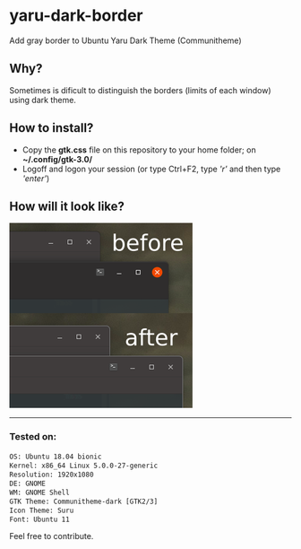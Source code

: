 # yaru-dark-border
Add gray border to Ubuntu Yaru Dark Theme (Communitheme)

## Why?

Sometimes is dificult to distinguish the borders (limits of each window) using dark theme.

## How to install?

- Copy the **gtk.css** file on this repository to your home folder; on **~/.config/gtk-3.0/**
- Logoff and logon your session (or type Ctrl+F2, type *'r'* and then type *'enter'*)

## How will it look like?

![yaru-dark-border.png](https://raw.githubusercontent.com/lossurdo/yaru-dark-border/master/yaru-dark-border.png)

---
### Tested on:

```
OS: Ubuntu 18.04 bionic
Kernel: x86_64 Linux 5.0.0-27-generic
Resolution: 1920x1080
DE: GNOME 
WM: GNOME Shell
GTK Theme: Communitheme-dark [GTK2/3]
Icon Theme: Suru
Font: Ubuntu 11
```

Feel free to contribute.
